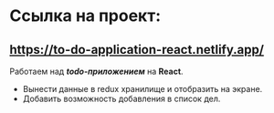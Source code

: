 # **Ссылка на проект:**

## https://to-do-application-react.netlify.app/

Работаем над ***todo-приложением*** на **React**.
 * Вынести данные в redux хранилище и отобразить на экране. 
 * Добавить возможность добавления в список дел.
